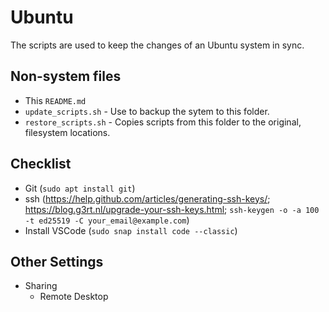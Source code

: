 # Ubuntu

The scripts are used to keep the changes of an Ubuntu system in sync.

## Non-system files

- This `README.md`
- `update_scripts.sh` - Use to backup the sytem to this folder.
- `restore_scripts.sh` - Copies scripts from this folder to the original, filesystem locations.

## Checklist

- Git (`sudo apt install git`)
- ssh (https://help.github.com/articles/generating-ssh-keys/; https://blog.g3rt.nl/upgrade-your-ssh-keys.html; `ssh-keygen -o -a 100 -t ed25519 -C your_email@example.com`)
- Install VSCode (`sudo snap install code --classic`)

## Other Settings

- Sharing
  - Remote Desktop
